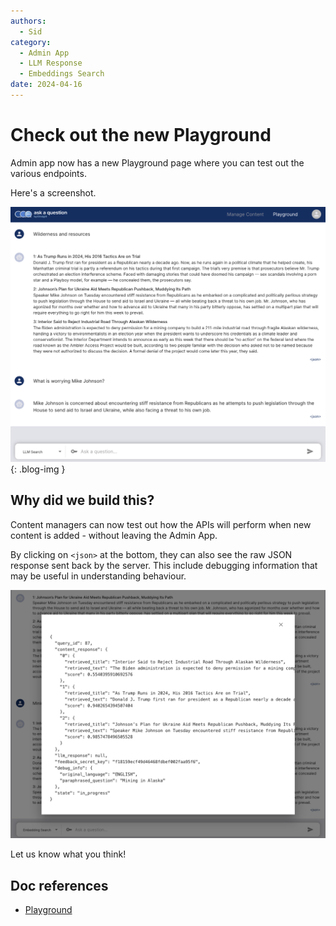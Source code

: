 ```yaml
---
authors:
  - Sid
category:
  - Admin App
  - LLM Response
  - Embeddings Search
date: 2024-04-16
---
```

# Check out the new Playground

Admin app now has a new Playground page where you can test out the various endpoints.

<!-- more -->

Here's a screenshot.

![Playground](../images/playground.png){: .blog-img }

## Why did we build this?

Content managers can now test out how the APIs will perform when new content is added - without
leaving the Admin App.

By clicking on `<json>` at the bottom, they can also see the raw JSON response sent back
by the server. This include debugging information that may be useful in understanding behaviour.

![Playground JSON](../images/playground-json.png)

Let us know what you think!

## Doc references

- [Playground](../../components/admin-app/playground.md)
